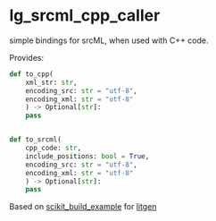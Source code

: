 # lg_srcml_cpp_caller

simple bindings for srcML, when used with C++ code.

Provides:

````python
def to_cpp(
    xml_str: str,
    encoding_src: str = "utf-8",
    encoding_xml: str = "utf-8"
    ) -> Optional[str]:
    pass


def to_srcml(
    cpp_code: str,
    include_positions: bool = True,
    encoding_src: str = "utf-8",
    encoding_xml: str = "utf-8"
    ) -> Optional[str]:
    pass
````

Based on [scikit_build_example](https://github.com/pybind/scikit_build_example) for [litgen](https://github.com/pthom/litgen)
